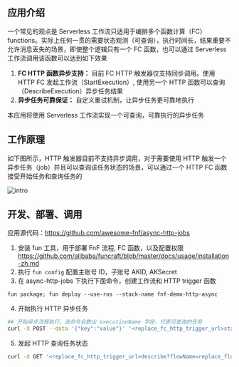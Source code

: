 ## 应用介绍
一个常见的观点是 Serverless 工作流只适用于编排多个函数计算（FC）functions。实际上任何一贯的需要状态观测（可查询），执行时间长，结果重要不允许消息丢失的场景，即使整个逻辑只有一个 FC 函数，也可以通过 Serverless 工作流调用该函数可以达到如下效果
1. **FC HTTP 函数异步支持：** 目前 FC HTTP 触发器仅支持同步调用。使用 HTTP FC 发起工作流（StartExecution）, 使用另一个 HTTP 函数可以查询（DescribeExecution）异步任务结果
2. **异步任务可靠保证：** 自定义重试机制，让异步任务更可靠地执行

本应用将使用 Serverless 工作流实现一个可查询，可靠执行的异步任务

## 工作原理
如下图所示，HTTP 触发器目前不支持异步调用，对于需要使用 HTTP 触发一个异步任务（job）并且可以查询该任务状态的场景，可以通过一个 HTTP FC 函数接受开始任务和查询任务的

![intro](https://img.alicdn.com/tfs/TB1VQsrCEY1gK0jSZFCXXcwqXXa-1261-441.png)

## 开发、部署、调用
应用源代码：https://github.com/awesome-fnf/async-http-jobs

1. 安装 fun 工具，用于部署 FnF 流程, FC 函数，以及配置权限 https://github.com/alibaba/funcraft/blob/master/docs/usage/installation-zh.md
2. 执行 `fun config` 配置主账号 ID，子账号 AKID, AKSecret
3. 在 async-http-jobs 下执行下面命令，创建工作流和 HTTP trigger 函数
  ```
  fun package; fun deploy --use-ros --stack-name fnf-demo-http-async
  ```
4. 开始执行 HTTP 异步任务
  ```bash
  ## 开始异步流程执行，该命令会数出 executionName 字段，代表可查询的任务
  curl -X POST --data '{"key":"value"}' '<replace_fc_http_trigger_url>start?flowName=<replace_flow_name>'
  ```
5. 发起 HTTP 查询任务状态
  ```bash
  curl -X GET '<replace_fc_http_trigger_url>describe?flowName=replace_flow_name>&executionName=<replace_execution_name>'
  ```